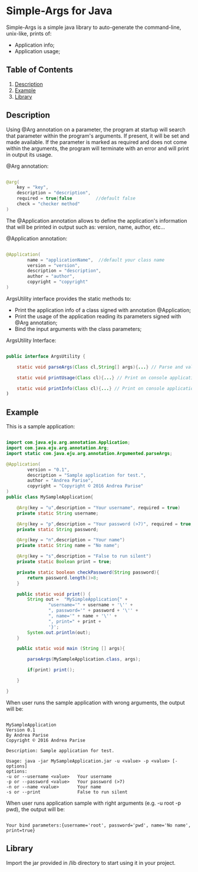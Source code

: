 # Simple-Args for Java

Simple-Args is a simple java library to auto-generate the command-line, unix-like, prints of:
  - Application info;
  - Application usage;

## Table of Contents

1. [Description](#description)
1. [Example](#example)
1. [Library](#library)

## Description

Using @Arg annotation on a parameter, the program at startup will search that parameter within the program's arguments.
If present, it will be set and made available.
If the parameter is marked as required and does not come within the arguments,
the program will terminate with an error and will print in output its usage.

@Arg annotation:

```java

@arg(
    key = "key",
    description = "description",
    required = true|false         //default false
    check = "checker method"
)

```

The @Application annotation allows to define the application's information that will be printed in output
such as: version, name, author, etc...

@Application annotation:

```java

@Application(
        name = "applicationName",  //default your class name
        version = "version",
        description = "description",
        author = "author",
        copyright = "copyright"
)

```

ArgsUtility interface provides the static methods to:
 - Print the application info of a class signed with annotation @Application;
 - Print the usage of the application reading its parameters signed with @Arg annotation;
 - Bind the input arguments with the class parameters;

ArgsUtility Interface:

```java

public interface ArgsUtility {

    static void parseArgs(Class cl,String[] args){...} // Parse and validate arguments

    static void printUsage(Class cl){...} // Print on console application usage

    static void printInfo(Class cl){...} // Print on console application info
)

```

## Example

This is a sample application:

  ```java

  import com.java.eju.arg.annotation.Application;
  import com.java.eju.arg.annotation.Arg;
  import static com.java.eju.arg.annotation.Argumented.parseArgs;

  @Application(
          version = "0.1",
          description = "Sample application for test.",
          author = "Andrea Parise",
          copyright = "Copyright © 2016 Andrea Parise"
  )
  public class MySampleApplication{

      @Arg(key = "u",description = "Your username", required = true)
      private static String username;

      @Arg(key = "p",description = "Your password (>7)", required = true, check = "checkPassword")
      private static String password;

      @Arg(key = "n",description = "Your name")
      private static String name = "No name";

      @Arg(key = "s",description = "False to run silent")
      private static Boolean print = true;

      private static boolean checkPassword(String password){
          return password.length()>8;
      }

      public static void print() {
          String out =  "MySimpleApplication{" +
                  "username='" + username + '\'' +
                  ", password='" + password + '\'' +
                  ", name='" + name + '\'' +
                  ", print=" + print +
                  '}';
          System.out.println(out);
      }

      public static void main (String [] args){

          parseArgs(MySampleApplication.class, args);

          if(print) print();

      }

  }

  ```

When user runs the sample application with wrong arguments, the output will be:

```code

MySampleApplication
Version 0.1
By Andrea Parise
Copyright © 2016 Andrea Parise

Description: Sample application for test.

Usage: java -jar MySampleApplication.jar -u <value> -p <value> [-options]
options:
-u or --username <value>   Your username
-p or --password <value>   Your password (>7)
-n or --name <value>       Your name
-s or --print              False to run silent

```

When user runs application sample with right arguments (e.g. -u root -p pwd), the output will be:

```code

Your bind parameters:{username='root', password='pwd', name='No name', print=true}

```

## Library

Import the jar provided in /lib directory to start using it in your project.